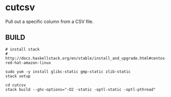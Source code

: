 cutcsv
======

Pull out a specific column from a CSV file.


BUILD
-----

    # install stack
    # http://docs.haskellstack.org/en/stable/install_and_upgrade.html#centos-red-hat-amazon-linux

    sudo yum -y install glibc-static gmp-static zlib-static
    stack setup

    cd cutcsv
    stack build --ghc-options="-O2 -static -optl-static -optl-pthread"



